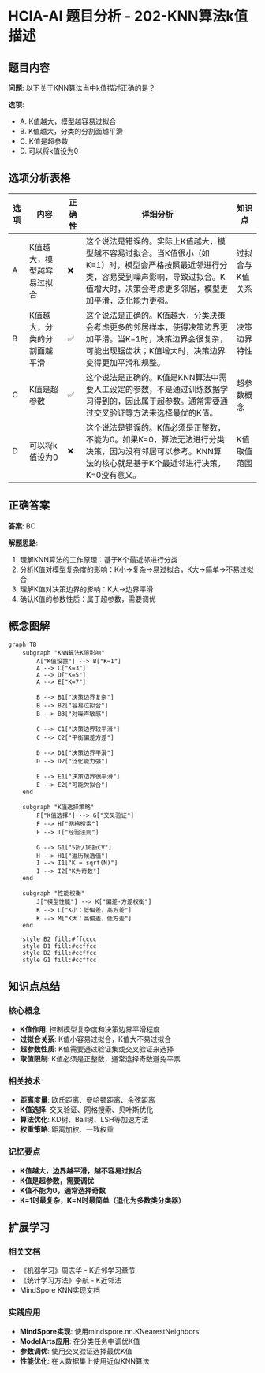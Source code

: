 # HCIA-AI 题目分析 - 202-KNN算法k值描述

## 题目内容

**问题**: 以下关于KNN算法当中k值描述正确的是？

**选项**:
- A. K值越大，模型越容易过拟合
- B. K值越大，分类的分割面越平滑
- C. K值是超参数
- D. 可以将k值设为0

## 选项分析表格

| 选项 | 内容 | 正确性 | 详细分析 | 知识点 |
|------|------|--------|----------|--------|
| A | K值越大，模型越容易过拟合 | ❌ | 这个说法是错误的。实际上K值越大，模型越不容易过拟合。当K值很小（如K=1）时，模型会严格按照最近邻进行分类，容易受到噪声影响，导致过拟合。K值增大时，决策会考虑更多邻居，模型更加平滑，泛化能力更强。 | 过拟合与K值关系 |
| B | K值越大，分类的分割面越平滑 | ✅ | 这个说法是正确的。K值越大，分类决策会考虑更多的邻居样本，使得决策边界更加平滑。当K=1时，决策边界会很复杂，可能出现锯齿状；K值增大时，决策边界变得更加平滑和规整。 | 决策边界特性 |
| C | K值是超参数 | ✅ | 这个说法是正确的。K值是KNN算法中需要人工设定的参数，不是通过训练数据学习得到的，因此属于超参数。通常需要通过交叉验证等方法来选择最优的K值。 | 超参数概念 |
| D | 可以将k值设为0 | ❌ | 这个说法是错误的。K值必须是正整数，不能为0。如果K=0，算法无法进行分类决策，因为没有邻居可以参考。KNN算法的核心就是基于K个最近邻进行决策，K=0没有意义。 | K值取值范围 |

## 正确答案
**答案**: BC

**解题思路**: 
1. 理解KNN算法的工作原理：基于K个最近邻进行分类
2. 分析K值对模型复杂度的影响：K小→复杂→易过拟合，K大→简单→不易过拟合
3. 理解K值对决策边界的影响：K大→边界平滑
4. 确认K值的参数性质：属于超参数，需要调优

## 概念图解

```mermaid
graph TB
    subgraph "KNN算法K值影响"
        A["K值设置"] --> B["K=1"]
        A --> C["K=3"]
        A --> D["K=5"]
        A --> E["K=7"]
        
        B --> B1["决策边界复杂"]
        B --> B2["容易过拟合"]
        B --> B3["对噪声敏感"]
        
        C --> C1["决策边界较平滑"]
        C --> C2["平衡偏差方差"]
        
        D --> D1["决策边界平滑"]
        D --> D2["泛化能力强"]
        
        E --> E1["决策边界很平滑"]
        E --> E2["可能欠拟合"]
    end
    
    subgraph "K值选择策略"
        F["K值选择"] --> G["交叉验证"]
        F --> H["网格搜索"]
        F --> I["经验法则"]
        
        G --> G1["5折/10折CV"]
        H --> H1["遍历候选值"]
        I --> I1["K = sqrt(N)"]
        I --> I2["K为奇数"]
    end
    
    subgraph "性能权衡"
        J["模型性能"] --> K["偏差-方差权衡"]
        K --> L["K小：低偏差，高方差"]
        K --> M["K大：高偏差，低方差"]
    end
    
    style B2 fill:#ffcccc
    style D1 fill:#ccffcc
    style D2 fill:#ccffcc
    style G1 fill:#ccffcc
```

## 知识点总结

### 核心概念
- **K值作用**: 控制模型复杂度和决策边界平滑程度
- **过拟合关系**: K值小容易过拟合，K值大不易过拟合
- **超参数性质**: K值需要通过验证集或交叉验证来选择
- **取值限制**: K值必须是正整数，通常选择奇数避免平票

### 相关技术
- **距离度量**: 欧氏距离、曼哈顿距离、余弦距离
- **K值选择**: 交叉验证、网格搜索、贝叶斯优化
- **算法优化**: KD树、Ball树、LSH等加速方法
- **权重策略**: 距离加权、一致权重

### 记忆要点
- **K值越大，边界越平滑，越不容易过拟合**
- **K值是超参数，需要调优**
- **K值不能为0，通常选择奇数**
- **K=1时最复杂，K=N时最简单（退化为多数类分类器）**

## 扩展学习

### 相关文档
- 《机器学习》周志华 - K近邻学习章节
- 《统计学习方法》李航 - K近邻法
- MindSpore KNN实现文档

### 实践应用
- **MindSpore实现**: 使用mindspore.nn.KNearestNeighbors
- **ModelArts应用**: 在分类任务中调优K值
- **参数调优**: 使用交叉验证选择最优K值
- **性能优化**: 在大数据集上使用近似KNN算法
